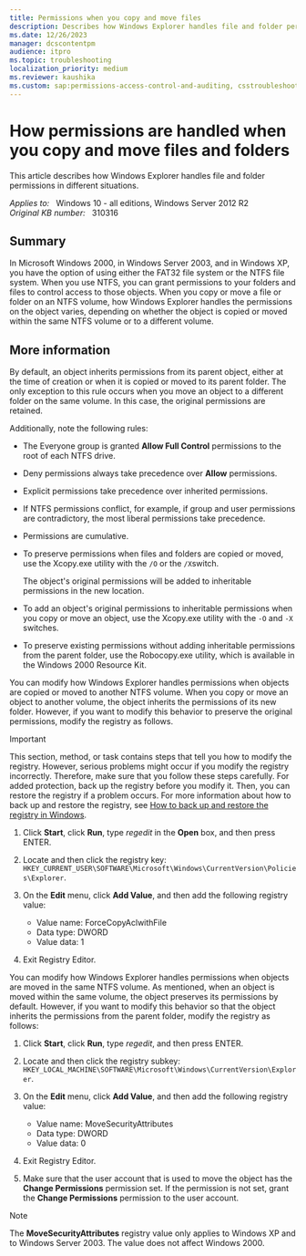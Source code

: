 ```yaml
---
title: Permissions when you copy and move files
description: Describes how Windows Explorer handles file and folder permissions in different situations.
ms.date: 12/26/2023
manager: dcscontentpm
audience: itpro
ms.topic: troubleshooting
localization_priority: medium
ms.reviewer: kaushika
ms.custom: sap:permissions-access-control-and-auditing, csstroubleshoot
---
```

# How permissions are handled when you copy and move files and folders

This article describes how Windows Explorer handles file and folder permissions in different situations.

_Applies to:_ &nbsp; Windows 10 - all editions, Windows Server 2012 R2  
_Original KB number:_ &nbsp; 310316

## Summary

In Microsoft Windows 2000, in Windows Server 2003, and in Windows XP, you have the option of using either the FAT32 file system or the NTFS file system. When you use NTFS, you can grant permissions to your folders and files to control access to those objects. When you copy or move a file or folder on an NTFS volume, how Windows Explorer handles the permissions on the object varies, depending on whether the object is copied or moved within the same NTFS volume or to a different volume.

## More information

By default, an object inherits permissions from its parent object, either at the time of creation or when it is copied or moved to its parent folder. The only exception to this rule occurs when you move an object to a different folder on the same volume. In this case, the original permissions are retained.

Additionally, note the following rules:

- The Everyone group is granted **Allow Full Control** permissions to the root of each NTFS drive.
- Deny permissions always take precedence over **Allow** permissions.
- Explicit permissions take precedence over inherited permissions.
- If NTFS permissions conflict, for example, if group and user permissions are contradictory, the most liberal permissions take precedence.
- Permissions are cumulative.
- To preserve permissions when files and folders are copied or moved, use the Xcopy.exe utility with the `/O` or the `/X`switch.

    The object's original permissions will be added to inheritable permissions in the new location.
- To add an object's original permissions to inheritable permissions when you copy or move an object, use the Xcopy.exe utility with the `-O` and `-X` switches.
- To preserve existing permissions without adding inheritable permissions from the parent folder, use the Robocopy.exe utility, which is available in the Windows 2000 Resource Kit.

You can modify how Windows Explorer handles permissions when objects are copied or moved to another NTFS volume. When you copy or move an object to another volume, the object inherits the permissions of its new folder. However, if you want to modify this behavior to preserve the original permissions, modify the registry as follows.

> [!IMPORTANT]
> This section, method, or task contains steps that tell you how to modify the registry. However, serious problems might occur if you modify the registry incorrectly. Therefore, make sure that you follow these steps carefully. For added protection, back up the registry before you modify it. Then, you can restore the registry if a problem occurs. For more information about how to back up and restore the registry, see [How to back up and restore the registry in Windows](https://support.microsoft.com/help/322756).

1. Click **Start**, click **Run**, type *regedit* in the **Open** box, and then press ENTER.
2. Locate and then click the registry key: `HKEY_CURRENT_USER\SOFTWARE\Microsoft\Windows\CurrentVersion\Policies\Explorer`.
3. On the **Edit** menu, click **Add Value**, and then add the following registry value:

    - Value name: ForceCopyAclwithFile
    - Data type: DWORD
    - Value data: 1

4. Exit Registry Editor.

You can modify how Windows Explorer handles permissions when objects are moved in the same NTFS volume. As mentioned, when an object is moved within the same volume, the object preserves its permissions by default. However, if you want to modify this behavior so that the object inherits the permissions from the parent folder, modify the registry as follows:

1. Click **Start**, click **Run**, type *regedit*, and then press ENTER.
2. Locate and then click the registry subkey: `HKEY_LOCAL_MACHINE\SOFTWARE\Microsoft\Windows\CurrentVersion\Explorer`.
3. On the **Edit** menu, click **Add Value**, and then add the following registry value:

    - Value name: MoveSecurityAttributes
    - Data type: DWORD
    - Value data: 0

4. Exit Registry Editor.
5. Make sure that the user account that is used to move the object has the **Change Permissions** permission set. If the permission is not set, grant the **Change Permissions** permission to the user account.

> [!NOTE]
> The **MoveSecurityAttributes** registry value only applies to Windows XP and to Windows Server 2003. The value does not affect Windows 2000.
